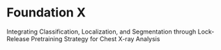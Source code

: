 # Foundation X
Integrating Classification, Localization, and Segmentation through Lock-Release Pretraining Strategy for Chest X-ray Analysis
